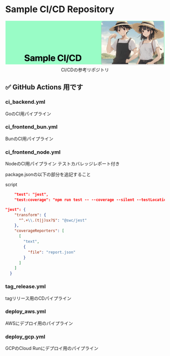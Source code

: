 # Sample CI/CD Repository

<img src="./doc/image.png">
<div align="center">CI/CDの参考リポジトリ</div>

## ✅ GitHub Actions 用です

### ci_backend.yml

GoのCI用パイプライン

### ci_frontend_bun.yml

BunのCI用パイプライン

### ci_frontend_node.yml

NodeのCI用パイプライン
テストカバレッジレポート付き

package.jsonの以下の部分を追記すること

script
```json
    "test": "jest",
    "test:coverage": "npm run test -- --coverage --silent --testLocationInResults --ci --json --outputFile=\"report.json\""
```


```json
"jest": {
    "transform": {
      "^.+\\.(t|j)sx?$": "@swc/jest"
    },
    "coverageReporters": [
      [
        "text",
        {
          "file": "report.json"
        }
      ]
    ]
  }
```

### tag_release.yml

tagリリース用のCDパイプライン

### deploy_aws.yml

AWSにデプロイ用のパイプライン

### deploy_gcp.yml

GCPのCloud Runにデプロイ用のパイプライン
